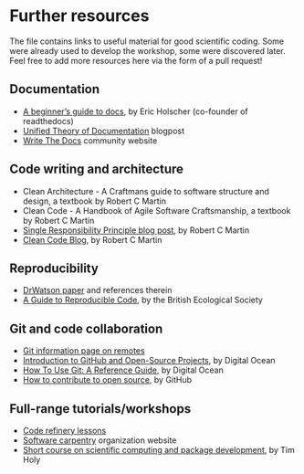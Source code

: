 # Further resources
The file contains links to useful material for good scientific coding. Some were already used to develop the workshop, some were discovered later.
Feel free to add more resources here via the form of a pull request!

## Documentation
- [A beginner’s guide to docs](https://www.writethedocs.org/guide/writing/beginners-guide-to-docs/), by Eric Holscher (co-founder of readthedocs)
- [Unified Theory of Documentation](https://documentation.divio.com/) blogpost
- [Write The Docs](https://www.writethedocs.org/) community website

## Code writing and architecture
- Clean Architecture - A Craftmans guide to software structure and design, a textbook by Robert C Martin
- Clean Code - A Handbook of Agile Software Craftsmanship, a textbook by Robert C Martin
- [Single Responsibility Principle blog post](https://blog.cleancoder.com/uncle-bob/2014/05/08/SingleReponsibilityPrinciple.html), by Robert C Martin
- [Clean Code Blog](https://blog.cleancoder.com/), by Robert C Martin

## Reproducibility
- [DrWatson paper](https://joss.theoj.org/papers/10.21105/joss.02673) and references therein
- [A Guide to Reproducible Code](https://www.britishecologicalsociety.org/wp-content/uploads/2019/06/BES-Guide-Reproducible-Code-2019.pdf?utm_source=web&utm_medium=web&utm_campaign=better_science), by the British Ecological Society

## Git and code collaboration
- [Git information page on remotes](https://git-scm.com/book/en/v2/Git-Branching-Remote-Branches)
- [Introduction to GitHub and Open-Source Projects](https://www.digitalocean.com/community/tutorial_series/an-introduction-to-open-source), by Digital Ocean
- [How To Use Git: A Reference Guide](https://www.digitalocean.com/community/cheatsheets/how-to-use-git-a-reference-guide), by Digital Ocean
- [How to contribute to open source](https://opensource.guide/how-to-contribute/), by GitHub

## Full-range tutorials/workshops
- [Code refinery lessons](https://coderefinery.org/lessons/)
- [Software carpentry](https://software-carpentry.org/) organization website
- [Short course on scientific computing and package development](https://www.youtube.com/watch?v=x4oi0IKf52w), by Tim Holy
